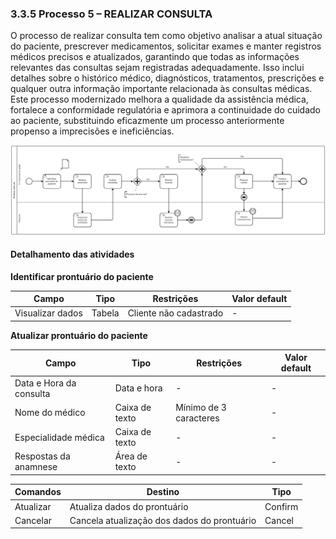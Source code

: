 ### 3.3.5 Processo 5 – REALIZAR CONSULTA

O processo de realizar consulta tem como objetivo analisar a atual situação do paciente, prescrever medicamentos, solicitar exames e manter registros médicos precisos e atualizados, garantindo que todas as informações relevantes das consultas sejam registradas adequadamente. Isso inclui detalhes sobre o histórico médico, diagnósticos, tratamentos, prescrições e qualquer outra informação importante relacionada às consultas médicas. Este processo modernizado melhora a qualidade da assistência médica, fortalece a conformidade regulatória e aprimora a continuidade do cuidado ao paciente, substituindo eficazmente um processo anteriormente propenso a imprecisões e ineficiências.
 
![Exemplo de um Modelo BPMN do PROCESSO 5](images/processo_5_realizar_consulta.png "Modelo BPMN do Processo 5.")


#### Detalhamento das atividades


**Identificar prontuário do paciente**

| **Campo**       | **Tipo**         | **Restrições** | **Valor default** |
| ---             | ---              | ---            | ---               |
| Visualizar dados | Tabela  |     Cliente não cadastrado           |         -          |


**Atualizar prontuário do paciente**

| **Campo**       | **Tipo**         | **Restrições** | **Valor default** |
| ---             | ---              | ---            | ---               |
| Data e Hora da consulta        | Data e hora          | -            |  -    |
| Nome do médico   | Caixa de texto  |      Mínimo de 3 caracteres	       |  - |
| Especialidade médica | Caixa de texto |        -        |    -               |
| Respostas da anamnese |         Área de texto         |        -        |  -  |

| **Comandos**         |  **Destino**                   | **Tipo**             |
| ---                  | ---                            | ---                  |
|       Atualizar      |  Atualiza dados do prontuário  |       Confirm        |
|       Cancelar       | Cancela atualização dos dados do prontuário |  Cancel |

